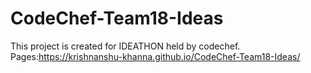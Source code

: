 # CodeChef-Team18-Ideas
This project is created for IDEATHON held by codechef.
<br>Pages:https://krishnanshu-khanna.github.io/CodeChef-Team18-Ideas/

